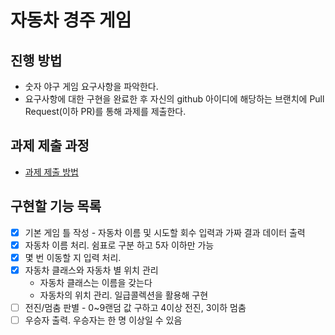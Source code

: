 # 자동차 경주 게임
## 진행 방법
* 숫자 야구 게임 요구사항을 파악한다.
* 요구사항에 대한 구현을 완료한 후 자신의 github 아이디에 해당하는 브랜치에 Pull Request(이하 PR)를 통해 과제를 제출한다.

## 과제 제출 과정
* [과제 제출 방법](https://github.com/next-step/nextstep-docs/tree/master/precourse)

## 구현할 기능 목록
* [x] 기본 게임 틀 작성 - 자동차 이름 및 시도할 회수 입력과 가짜 결과 데이터 출력
* [x] 자동차 이름 처리. 쉼표로 구분 하고 5자 이하만 가능
* [x] 몇 번 이동할 지 입력 처리.
* [x] 자동차 클래스와 자동차 별 위치 관리
  * 자동차 클래스는 이름을 갖는다
  * 자동차의 위치 관리. 일급콜렉션을 활용해 구현
* [ ] 전진/멈춤 판별 - 0~9랜덤 값 구하고 4이상 전진, 3이하 멈춤
* [ ] 우승자 출력. 우승자는 한 명 이상일 수 있음